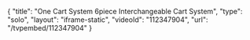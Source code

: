 {
    "title": "One Cart System 6piece Interchangeable Cart System",
    "type": "solo",
    "layout": "iframe-static",
    "videoId": "112347904",
    "url": "\/tvpembed\/112347904"
}
